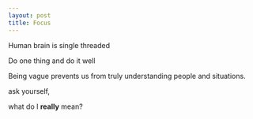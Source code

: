 ```yaml
---
layout: post
title: Focus
---
```


Human brain is single threaded

Do one thing and do it well 

Being vague prevents us from truly understanding people and situations. 

ask yourself, 

what do I **really** mean?




